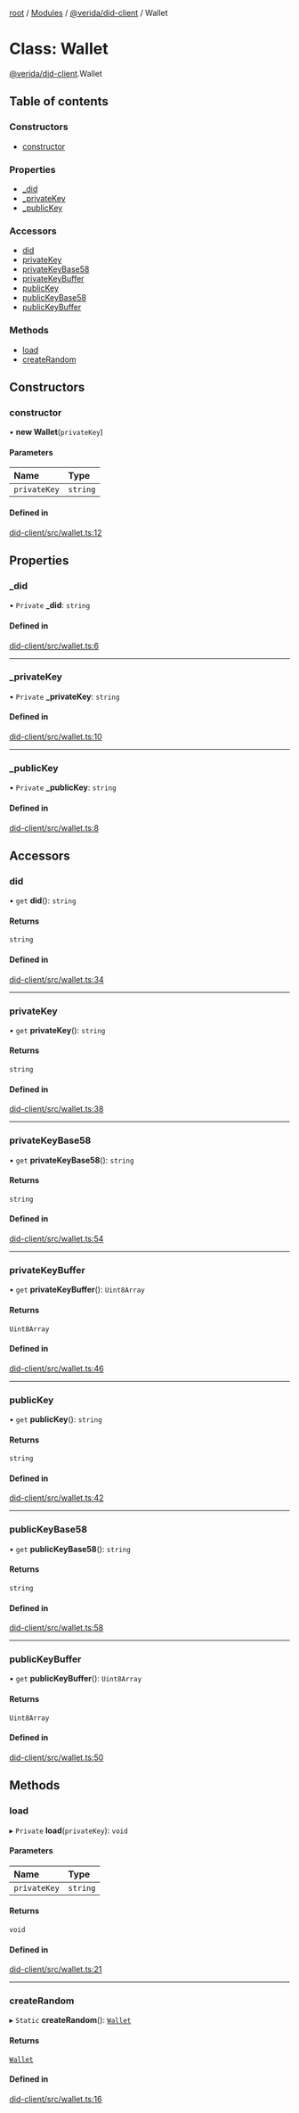 [root](../README.md) / [Modules](../modules.md) / [@verida/did-client](../modules/verida_did_client.md) / Wallet

# Class: Wallet

[@verida/did-client](../modules/verida_did_client.md).Wallet

## Table of contents

### Constructors

- [constructor](verida_did_client.Wallet.md#constructor)

### Properties

- [\_did](verida_did_client.Wallet.md#_did)
- [\_privateKey](verida_did_client.Wallet.md#_privatekey)
- [\_publicKey](verida_did_client.Wallet.md#_publickey)

### Accessors

- [did](verida_did_client.Wallet.md#did)
- [privateKey](verida_did_client.Wallet.md#privatekey)
- [privateKeyBase58](verida_did_client.Wallet.md#privatekeybase58)
- [privateKeyBuffer](verida_did_client.Wallet.md#privatekeybuffer)
- [publicKey](verida_did_client.Wallet.md#publickey)
- [publicKeyBase58](verida_did_client.Wallet.md#publickeybase58)
- [publicKeyBuffer](verida_did_client.Wallet.md#publickeybuffer)

### Methods

- [load](verida_did_client.Wallet.md#load)
- [createRandom](verida_did_client.Wallet.md#createrandom)

## Constructors

### constructor

• **new Wallet**(`privateKey`)

#### Parameters

| Name | Type |
| :------ | :------ |
| `privateKey` | `string` |

#### Defined in

[did-client/src/wallet.ts:12](https://github.com/verida/verida-js/blob/039856c/packages/did-client/src/wallet.ts#L12)

## Properties

### \_did

• `Private` **\_did**: `string`

#### Defined in

[did-client/src/wallet.ts:6](https://github.com/verida/verida-js/blob/039856c/packages/did-client/src/wallet.ts#L6)

___

### \_privateKey

• `Private` **\_privateKey**: `string`

#### Defined in

[did-client/src/wallet.ts:10](https://github.com/verida/verida-js/blob/039856c/packages/did-client/src/wallet.ts#L10)

___

### \_publicKey

• `Private` **\_publicKey**: `string`

#### Defined in

[did-client/src/wallet.ts:8](https://github.com/verida/verida-js/blob/039856c/packages/did-client/src/wallet.ts#L8)

## Accessors

### did

• `get` **did**(): `string`

#### Returns

`string`

#### Defined in

[did-client/src/wallet.ts:34](https://github.com/verida/verida-js/blob/039856c/packages/did-client/src/wallet.ts#L34)

___

### privateKey

• `get` **privateKey**(): `string`

#### Returns

`string`

#### Defined in

[did-client/src/wallet.ts:38](https://github.com/verida/verida-js/blob/039856c/packages/did-client/src/wallet.ts#L38)

___

### privateKeyBase58

• `get` **privateKeyBase58**(): `string`

#### Returns

`string`

#### Defined in

[did-client/src/wallet.ts:54](https://github.com/verida/verida-js/blob/039856c/packages/did-client/src/wallet.ts#L54)

___

### privateKeyBuffer

• `get` **privateKeyBuffer**(): `Uint8Array`

#### Returns

`Uint8Array`

#### Defined in

[did-client/src/wallet.ts:46](https://github.com/verida/verida-js/blob/039856c/packages/did-client/src/wallet.ts#L46)

___

### publicKey

• `get` **publicKey**(): `string`

#### Returns

`string`

#### Defined in

[did-client/src/wallet.ts:42](https://github.com/verida/verida-js/blob/039856c/packages/did-client/src/wallet.ts#L42)

___

### publicKeyBase58

• `get` **publicKeyBase58**(): `string`

#### Returns

`string`

#### Defined in

[did-client/src/wallet.ts:58](https://github.com/verida/verida-js/blob/039856c/packages/did-client/src/wallet.ts#L58)

___

### publicKeyBuffer

• `get` **publicKeyBuffer**(): `Uint8Array`

#### Returns

`Uint8Array`

#### Defined in

[did-client/src/wallet.ts:50](https://github.com/verida/verida-js/blob/039856c/packages/did-client/src/wallet.ts#L50)

## Methods

### load

▸ `Private` **load**(`privateKey`): `void`

#### Parameters

| Name | Type |
| :------ | :------ |
| `privateKey` | `string` |

#### Returns

`void`

#### Defined in

[did-client/src/wallet.ts:21](https://github.com/verida/verida-js/blob/039856c/packages/did-client/src/wallet.ts#L21)

___

### createRandom

▸ `Static` **createRandom**(): [`Wallet`](verida_did_client.Wallet.md)

#### Returns

[`Wallet`](verida_did_client.Wallet.md)

#### Defined in

[did-client/src/wallet.ts:16](https://github.com/verida/verida-js/blob/039856c/packages/did-client/src/wallet.ts#L16)
